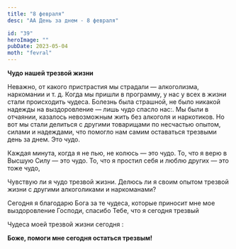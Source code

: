 ```yaml
---
title: "8 февраля"
desc: "АА День за днем - 8 февраля"

id: "39"
heroImage: ""
pubDate: 2023-05-04
moth: "fevral"
---
```


**Чудо нашей трезвой жизни**

Неважно, от какого пристрастия мы страдали — алкоголизма, наркомании и т. д.
Когда мы пришли в программу, у нас у всех в жизни стали происходить чудеса.
Болезнь была страшной, не было никакой надежды на выздоровление — лишь чудо
спасло нас:. Мы были в отчаянии, казалось невозможным жить без алкоголя и
наркотиков. Но вот мы стали делиться с другими товарищами по несчастью опытом,
силами и надеждами, что помогло нам самим оставаться трезвыми день за днем.
Это чудо.

Каждая минута, когда я не пью, не колюсь — это чудо. То, что я верю в Высшую
Силу — это чудо. То, что я простил себя и люблю других — это тоже чудо,

Чувствую ли я чудо трезвой жизни. Делюсь ли я своим опытом трезвой жизни с
другими алкоголиками и наркоманами?

Сегодня я благодарю Бога за те чудеса, которые приносит мне мое выздоровление
Господи, спасибо Тебе, что я сегодня трезвый

Чудеса моей трезвой жизни сегодня :

**Боже, помоги мне сегодня остаться трезвым!**
